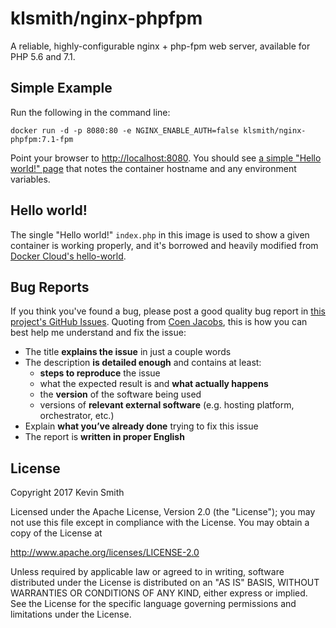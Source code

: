 # klsmith/nginx-phpfpm

A reliable, highly-configurable nginx + php-fpm web server, available for PHP 5.6 and 7.1.

## Simple Example

Run the following in the command line:

```
docker run -d -p 8080:80 -e NGINX_ENABLE_AUTH=false klsmith/nginx-phpfpm:7.1-fpm
```

Point your browser to [http://localhost:8080](http://localhost:8080). You should see [a simple "Hello world!" page](#hello-world) that notes the container hostname and any environment variables.

## Hello world!

The single "Hello world!" `index.php` in this image is used to show a given container is working properly, and it's borrowed and heavily modified from [Docker Cloud's hello-world](https://github.com/docker/dockercloud-hello-world).

## Bug Reports

If you think you've found a bug, please post a good quality bug report in [this project's GitHub Issues](https://github.com/kevinsmith/docker-nginx-phpfpm/issues). Quoting from [Coen Jacobs](https://coenjacobs.me/2013/12/06/effective-bug-reports-on-github/), this is how you can best help me understand and fix the issue:

- The title **explains the issue** in just a couple words
- The description **is detailed enough** and contains at least:
  - **steps to reproduce** the issue
  - what the expected result is and **what actually happens**
  - the **version** of the software being used
  - versions of **relevant external software** (e.g. hosting platform, orchestrator, etc.)
- Explain **what you’ve already done** trying to fix this issue
- The report is **written in proper English**

## License

Copyright 2017 Kevin Smith

Licensed under the Apache License, Version 2.0 (the "License");
you may not use this file except in compliance with the License.
You may obtain a copy of the License at

  http://www.apache.org/licenses/LICENSE-2.0

Unless required by applicable law or agreed to in writing, software
distributed under the License is distributed on an "AS IS" BASIS,
WITHOUT WARRANTIES OR CONDITIONS OF ANY KIND, either express or implied.
See the License for the specific language governing permissions and
limitations under the License.
